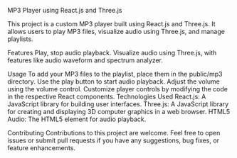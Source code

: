 MP3 Player using React.js and Three.js

This project is a custom MP3 player built using React.js and Three.js. It allows users to play MP3 files, visualize audio using Three.js, and manage playlists.

Features
Play, stop audio playback.
Visualize audio using Three.js, with features like audio waveform and spectrum analyzer.


Usage
To add your MP3 files to the playlist, place them in the public/mp3 directory.
Use the play button to start audio playback.
Adjust the volume using the volume control.
Customize player controls by modifying the code in the respective React components.
Technologies Used
React.js: A JavaScript library for building user interfaces.
Three.js: A JavaScript library for creating and displaying 3D computer graphics in a web browser.
HTML5 Audio: The HTML5 element for audio playback.

Contributing
Contributions to this project are welcome. Feel free to open issues or submit pull requests if you have any suggestions, bug fixes, or feature enhancements.
